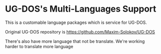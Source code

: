 # UG-DOS's Multi-Languages Support
This is a customable language packages which is service for UG-DOS.

Original UG-DOS repository is https://github.com/Maxim-Solokov/UG-DOS

There's also have more language that not be translate. We're working harder to translate more language 
